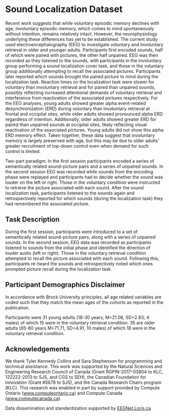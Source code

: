 # Sound Localization Dataset

Recent work suggests that while voluntary episodic memory declines with age, involuntary episodic memory, which comes to mind spontaneously without intention, remains relatively intact. However, the neurophysiology underlying these differences has yet to be established. The current study used electroencephalography (EEG) to investigate voluntary and involuntary retrieval in older and younger adults. Participants first encoded sounds, half of which were paired with pictures, the other half unpaired. EEG was then recorded as they listened to the sounds, with participants in the involuntary group performing a sound localization cover task, and those in the voluntary group additionally attempting to recall the associated pictures. Participants later reported which sounds brought the paired picture to mind during the localization task. Reaction times on the localization task were slower for voluntary than involuntary retrieval and for paired than unpaired sounds, possibly reflecting increased attentional demands of voluntary retrieval and interference from reactivation of the associated pictures respectively. For the EEG analyses, young adults showed greater alpha event-related desynchronization (ERD) during voluntary than involuntary retrieval at frontal and occipital sites, while older adults showed pronounced alpha ERD regardless of intention. Additionally, older adults showed greater ERD for paired than unpaired sounds at occipital sites, likely reflecting visual reactivation of the associated pictures. Young adults did not show this alpha ERD memory effect. Taken together, these data suggest that involuntary memory is largely preserved with age, but this may be due to older adults' greater recruitment of top-down control even when demand for such control is limited.

Two-part paradigm: In the first session participants encoded a series of semantically related sound-picture pairs and a series of unpaired sounds. In the second session EEG was recorded while sounds from the encoding phase were replayed and participants had to decide whether the sound was louder on the left or right. Those in the voluntary condition were instructed to retrieve the picture associated with each sound. After the sound localization task, participants listened to the sounds again and retrospectively reported for which sounds (during the localization task) they had remembered the associated picture.

## Task Description

During the first session, participants were introduced to a set of semantically related sound-picture pairs, along with a series of unpaired sounds. In the second session, EEG data was recorded as participants listened to sounds from the initial phase and identified the direction of louder audio (left or right). Those in the voluntary retrieval condition attempted to recall the picture associated with each sound. Following this, participants re-heard the sounds and retrospectively noted which ones prompted picture recall during the localization task.

## Participant Demographics Disclaimer

In accordance with Brock University principles, all age related variables are coded such that they match the mean ages of the cohorts as reported in the publication.

Participants were 31 young adults (18-30 years; M=21.06, SD=2.83; 4 males) of which 15 were in the voluntary retrieval condition. 35 are older adults (65-80 years M=71.71, SD=4.91, 10 males) of which 18 were in the voluntary retrieval condition.

## Acknowledgements

We thank Tyler Kennedy Collins and Sara Stephenson for programming and technical assistance. This work was supported by the Natural Sciences and Engineering Research Council of Canada (Grant RGPIN-2017-03804 to KLC, 122222-2013 to SJS, and CGS to SEH), the Canadian Foundation for Innovation (Grant #5678 to SJS), and the Canada Research Chairs program (KLC). This research was enabled in part by support provided by Compute Ontario (www.computeontario.ca) and Compute Canada (www.computecanada.ca).

Data dissemination and standardization supported by [EEGNet.Loris.ca](https://eegnet.loris.ca)
